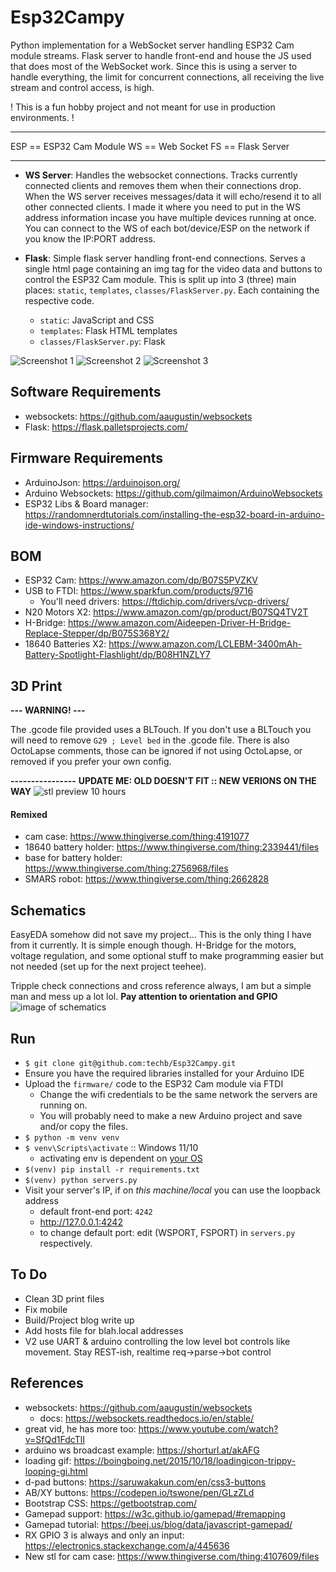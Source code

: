 # Esp32Campy
Python implementation for a WebSocket server handling ESP32 Cam module streams. Flask server to handle front-end and house the JS used that does most of the WebSocket work. Since this is using a server to handle everything, the limit for concurrent connections, all receiving the live stream and control access, is high.

! This is a fun hobby project and not meant for use in production environments. !

---

ESP == ESP32 Cam Module
WS == Web Socket
FS == Flask Server

---

- **WS Server**: Handles the websocket connections. Tracks currently connected clients and removes them when their connections drop. When the WS server receives  messages/data it will echo/resend it to all other connected clients. I made it where you need to put in the WS address information incase you have multiple devices running at once. You can connect to the WS of each bot/device/ESP on the network if you know the IP:PORT address.

- **Flask**: Simple flask server handling front-end connections. Serves a single html page containing an img tag for the video data and buttons to control the ESP32 Cam module. This is split up into 3 (three) main places: `static`, `templates`, `classes/FlaskServer.py`. Each containing the respective code.
  - `static`: JavaScript and CSS
  - `templates`: Flask HTML templates
  - `classes/FlaskServer.py`: Flask 

![Screenshot 1](READMEFILES/img/splash-page.png)
![Screenshot 2](READMEFILES/img/waiting-on-espcam.png)
![Screenshot 3](READMEFILES/img/working-stream-low-rez.png)


## Software Requirements
- websockets: https://github.com/aaugustin/websockets
- Flask: https://flask.palletsprojects.com/


## Firmware Requirements
- ArduinoJson: https://arduinojson.org/
- Arduino Websockets: https://github.com/gilmaimon/ArduinoWebsockets
- ESP32 Libs & Board manager: https://randomnerdtutorials.com/installing-the-esp32-board-in-arduino-ide-windows-instructions/


## BOM
- ESP32 Cam: https://www.amazon.com/dp/B07S5PVZKV
- USB to FTDI: https://www.sparkfun.com/products/9716
  - You'll need drivers: https://ftdichip.com/drivers/vcp-drivers/
- N20 Motors X2: https://www.amazon.com/gp/product/B07SQ4TV2T
- H-Bridge: https://www.amazon.com/Aideepen-Driver-H-Bridge-Replace-Stepper/dp/B075S368Y2/
- 18640 Batteries X2: https://www.amazon.com/LCLEBM-3400mAh-Battery-Spotlight-Flashlight/dp/B08H1NZLY7


## 3D Print
**--- WARNING! ---**

The .gcode file provided uses a BLTouch.
If you don't use a BLTouch you will need to remove `G29 ; Level bed` in the .gcode file.
There is also OctoLapse comments, those can be ignored if not using OctoLapse, or removed if you prefer your own config.

**----------------**
**UPDATE ME: OLD DOESN'T FIT :: NEW VERIONS ON THE WAY**
![stl preview 10 hours](3DPrint/Slice-Screenshot.png)

#### Remixed
- cam case: https://www.thingiverse.com/thing:4191077
- 18640 battery holder: https://www.thingiverse.com/thing:2339441/files
- base for battery holder: https://www.thingiverse.com/thing:2756968/files
- SMARS robot: https://www.thingiverse.com/thing:2662828

## Schematics
EasyEDA somehow did not save my project... This is the only thing I have from it currently. It is simple enough though. H-Bridge for the motors, voltage regulation, and some optional stuff to make programming easier but not needed (set up for the next project teehee). 

Tripple check connections and cross reference always, I am but a simple man and mess up a lot lol. **Pay attention to orientation and GPIO**
![image of schematics](READMEFILES/img/Schematic.png)

## Run
- `$ git clone git@github.com:techb/Esp32Campy.git`
- Ensure you have the required libraries installed for your Arduino IDE
- Upload the `firmware/` code to the ESP32 Cam module via FTDI
  - Change the wifi credentials to be the same network the servers are running on. 
  - You will probably need to make a new Arduino project and save and/or copy the files.
- `$ python -m venv venv`
- `$ venv\Scripts\activate` :: Windows 11/10
  - activating env is dependent on [your OS](https://www.infoworld.com/article/3239675/virtualenv-and-venv-python-virtual-environments-explained.html)
- `$(venv) pip install -r requirements.txt`
- `$(venv) python servers.py`
- Visit your server's IP, if on _this machine/local_ you can use the loopback address
  - default front-end port: `4242`
  - http://127.0.0.1:4242
  - to change default port: edit (WSPORT, FSPORT) in `servers.py` respectively.


## To Do
- Clean 3D print files
- Fix mobile
- Build/Project blog write up
- Add hosts file for blah.local addresses
- V2 use UART & arduino controlling the low level bot controls like movement. Stay REST-ish, realtime req->parse->bot control


## References
- websockets: https://github.com/aaugustin/websockets
  - docs: https://websockets.readthedocs.io/en/stable/
- great vid, he has more too: https://www.youtube.com/watch?v=SfQd1FdcTlI
- arduino ws broadcast example: https://shorturl.at/akAFG
- loading gif: https://boingboing.net/2015/10/18/loadingicon-trippy-looping-gi.html
- d-pad buttons: https://saruwakakun.com/en/css3-buttons
- AB/XY buttons: https://codepen.io/tswone/pen/GLzZLd
- Bootstrap CSS: https://getbootstrap.com/
- Gamepad support: https://w3c.github.io/gamepad/#remapping
- Gamepad tutorial: https://beej.us/blog/data/javascript-gamepad/
- RX GPIO 3 is always and only an input: https://electronics.stackexchange.com/a/445636
- New stl for cam case: https://www.thingiverse.com/thing:4107609/files